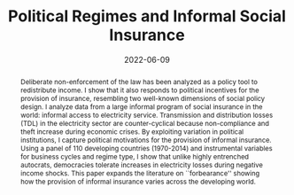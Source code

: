 ---
title: "Political Regimes and Informal Social Insurance"
date: 2022-06-09
authors: ["Santiago López-Cariboni"]
publication_types: ["2"]
abstract: "Deliberate non-enforcement of the law has been analyzed as a policy tool to redistribute income. I show that it also responds to political incentives for the provision of insurance, resembling two well-known dimensions of social policy design. I analyze data from a large informal program of social insurance in the world: informal access to electricity service. Transmission and distribution losses (TDL) in the electricity sector are counter-cyclical because non-compliance and theft increase during economic crises. By exploiting variation in political institutions, I capture political motivations for the provision of informal insurance. Using a panel of 110 developing countries (1970-2014) and instrumental variables for business cycles and regime type, I show that unlike highly entrenched autocrats, democracies tolerate increases in electricity losses during negative income shocks. This paper expands the literature on ``forbearance'' showing how the provision of informal insurance varies across the developing world."
featured: false
publication: "***Comparative Political Studies***<small> [conditionally accepted]<normal>"
# tags: ["economic cycles", "electricity theft", "informal social policy", "partisan politics"]
# url_pdf: "https://www.tandfonline.com/doi/full/10.1080/13876988.2018.1462604 https://doi.org/10.1080/13876988.2018.1462604"
# doi: "10.1080/13876988.2018.1462604"
links:
- name: PDF [coming soon]
  url: 
- name: Online Appendix [coming soon]
  url: 
- name: Replication Materials [coming soon]
  url: 
---